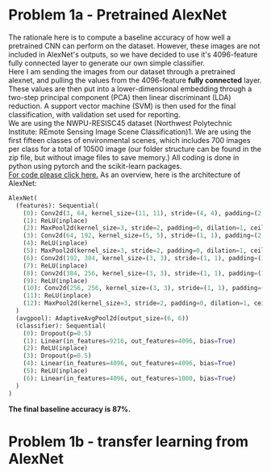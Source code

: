 # Problem 1a - Pretrained AlexNet

The rationale here is to compute a baseline accuracy of how well a pretrained CNN can perform on the dataset. However, these images are not included in AlexNet's outputs, so we have decided to use it's 4096-feature fully connected layer to generate our own simple classifier.  
Here I am sending the images from our dataset through a pretrained alexnet, and pulling the values from the 4096-feature **fully connected** layer. These values are then put into a lower-dimensional embedding through a two-step principal component (PCA) then linear discriminant (LDA) reduction. A support vector machine (SVM) is then used for the final classification, with validation set used for reporting.  
We are using the NWPU-RESISC45 dataset (Northwest Polytechnic Institute: REmote Sensing Image Scene Classification)1. We are using the first fifteen classes of environmental scenes, which includes 700 images per class for a total of 10500 image (our folder structure can be found in the zip file, but without image files to save memory.) All coding is done in python using pytorch and the scikit-learn packages.  
[For code please click here.](https://github.com/alailink/pytorch_tripletloss/blob/main/code/Problem1-pretrainedAlex.py) As an overview, here is the architecture of AlexNet:  
```python
AlexNet(
  (features): Sequential(
    (0): Conv2d(3, 64, kernel_size=(11, 11), stride=(4, 4), padding=(2, 2))
    (1): ReLU(inplace)
    (2): MaxPool2d(kernel_size=3, stride=2, padding=0, dilation=1, ceil_mode=False)
    (3): Conv2d(64, 192, kernel_size=(5, 5), stride=(1, 1), padding=(2, 2))
    (4): ReLU(inplace)
    (5): MaxPool2d(kernel_size=3, stride=2, padding=0, dilation=1, ceil_mode=False)
    (6): Conv2d(192, 384, kernel_size=(3, 3), stride=(1, 1), padding=(1, 1))
    (7): ReLU(inplace)
    (8): Conv2d(384, 256, kernel_size=(3, 3), stride=(1, 1), padding=(1, 1))
    (9): ReLU(inplace)
    (10): Conv2d(256, 256, kernel_size=(3, 3), stride=(1, 1), padding=(1, 1))
    (11): ReLU(inplace)
    (12): MaxPool2d(kernel_size=3, stride=2, padding=0, dilation=1, ceil_mode=False)
  )
  (avgpool): AdaptiveAvgPool2d(output_size=(6, 6))
  (classifier): Sequential(
    (0): Dropout(p=0.5)
    (1): Linear(in_features=9216, out_features=4096, bias=True)
    (2): ReLU(inplace)
    (3): Dropout(p=0.5)
    (4): Linear(in_features=4096, out_features=4096, bias=True)
    (5): ReLU(inplace)
    (6): Linear(in_features=4096, out_features=1000, bias=True)
  )
)  
```
**The final baseline accuracy is 87%.**  

# Problem 1b - transfer learning from AlexNet
